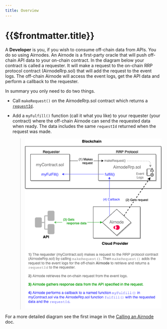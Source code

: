```yaml
---
title: Overview
---
```


# {{$frontmatter.title}}

A **Developer** is you, if you wish to consume off-chain data from APIs. You do so using Airnodes. An Airnode is a first-party oracle that will push off-chain API data to your on-chain contract. In the diagram below your contract is called a requester. It will make a request to the on-chain RRP protocol contract (AirnodeRrp.sol) that will add the request to the event logs. The off-chain Airnode will access the event logs, get the API data and perform a callback to the requester.

In summary you only need to do two things.

- Call `makeRequest()` on the AirnodeRrp.sol contract which returns a [`requestId`](../concepts/request.md#requestid).
- Add a `myFulfill()` function (call it what you like) to your requester (your contract) where the off-chain Airnode can send the requested data when ready. The data includes the same `requestId` returned when the request was made.

  > ![call](../assets/images/developer-overview.png)

For a more detailed diagram see the first image in the [Calling an Airnode](./call-an-airnode.md) doc.